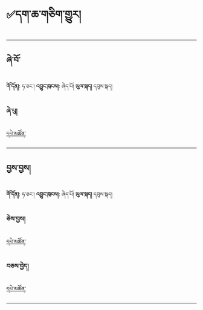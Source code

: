 # ✅དག་ཆ་གཅིག་གྱུར།

-----------------------------------------------------------------
## ཞེ་བོ་
**གོ་དོན།**: ཧ་ཅང་།  **འབྱུང་ཁུངས།**: ཞེད་པོ།   **ཡུལ་སྐད།** དབུས་སྐད།

### ཞེ་པུ།
[དཔེ་མཚོན་](https://github.com/MonlamAI/Wiki/blob/main/docs/stt/assets/0123.mp3?raw=true ':include :type=audio')

-----------------------------------------------------------------
## བྱས་བྱས།
**གོ་དོན།**: ཧ་ཅང་།  **འབྱུང་ཁུངས།**: ཞེད་པོ།  **ཡུལ་སྐད།** དབུས་སྐད།

### ཅེས་བྱས།
[དཔེ་མཚོན་](https://github.com/MonlamAI/Wiki/blob/main/docs/stt/assets/0123.mp3?raw=true ':include :type=audio')

### བཅས་བྱེད།
[དཔེ་མཚོན་](https://github.com/MonlamAI/Wiki/blob/main/docs/stt/assets/0123.mp3?raw=true ':include :type=audio')

-----------------------------------------------------------------
